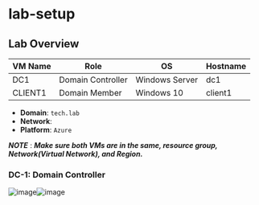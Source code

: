 # lab-setup

## Lab Overview

| VM Name | Role              | OS             | Hostname |
|---------|-------------------|----------------|----------|
| DC1     | Domain Controller | Windows Server | dc1      |
| CLIENT1 | Domain Member     | Windows 10     | client1  |

- **Domain**: `tech.lab`
- **Network**: 
- **Platform**: `Azure`

***NOTE*** : ***Make sure both VMs are in the same, resource group, Network(Virtual Network), and Region.***

### DC-1: Domain Controller
![image](https://github.com/user-attachments/assets/915a2fa7-bd4a-4c3f-bae4-694c41040b7a)![image](https://github.com/user-attachments/assets/ef00b8f2-595a-471c-b607-25cb21dde60d)

